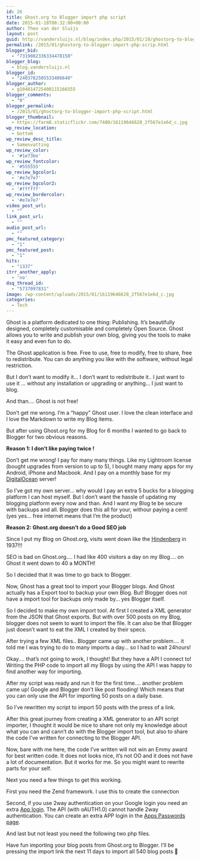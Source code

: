 ```yaml
---
id: 26
title: Ghost.org to Blogger import php script
date: 2015-01-18T08:32:00+00:00
author: Theo van der Sluijs
layout: post
guid: http://vandersluijs.nl/blog/index.php/2015/01/18/ghostorg-to-blogger-import-php-scrip/
permalink: /2015/01/ghostorg-to-blogger-import-php-scrip.html
blogger_bid:
  - "7319082336334478150"
blogger_blog:
  - blog.vandersluijs.nl
blogger_id:
  - "2403782505533486640"
blogger_author:
  - g104814725400115166555
blogger_comments:
  - "0"
blogger_permalink:
  - /2015/01/ghostorg-to-blogger-import-php-script.html
blogger_thumbnail:
  - https://farm8.staticflickr.com/7480/16119646628_2f567e1e6d_c.jpg
wp_review_location:
  - bottom
wp_review_desc_title:
  - Samenvatting
wp_review_color:
  - '#1e73be'
wp_review_fontcolor:
  - '#555555'
wp_review_bgcolor1:
  - '#e7e7e7'
wp_review_bgcolor2:
  - '#ffffff'
wp_review_bordercolor:
  - '#e7e7e7'
video_post_url:
  - ""
link_post_url:
  - ""
audio_post_url:
  - ""
pmc_featured_category:
  - "1"
pmc_featured_post:
  - "1"
hits:
  - "1337"
itrr_another_apply:
  - 'no'
dsq_thread_id:
  - "5737097831"
image: /wp-content/uploads/2015/01/16119646628_2f567e1e6d_c.jpg
categories:
  - Tech
---
```

Ghost is a platform dedicated to one thing: Publishing. It&#8217;s beautifully designed, completely customisable and completely Open Source. Ghost allows you to write and publish your own blog, giving you the tools to make it easy and even fun to do.

The Ghost application is free. Free to use, free to modify, free to share, free to redistribute. You can do anything you like with the software, without legal restriction.

But I don&#8217;t want to modify it&#8230; I don&#8217;t want to redistribute it.. I just want to use it &#8230; without any installation or upgrading or anything&#8230; I just want to blog.

And than&#8230;. Ghost is not free!
  
<!--more-->


  
Don&#8217;t get me wrong. I&#8217;m a &#8220;happy&#8221; Ghost user. I love the clean interface and I love the Markdown to write my Blog items.

But after using Ghost.org for my Blog for 6 months I wanted to go back to Blogger for two obvious reasons.

**Reason 1: I don&#8217;t like paying twice !**

Don&#8217;t get me wrong! I pay for many many things. Like my Lightroom license (bought upgrades from version to up to 5), I bought many many apps for my Android, iPhone and Macbook. And I pay on a monthly base for my [DigitalOcean](https://www.digitalocean.com/?refcode=38909179d2dc) server!

So I&#8217;ve got my own server&#8230; why would I pay an extra 5 bucks for a blogging platform I can host myself. But I don&#8217;t want the hassle of updating my blogging platform every now and than. And I want my Blog te be secure with backups and all. Blogger does this all for your, withour paying a cent! (yes yes&#8230; free internet means that I&#8217;m the product)

**Reason 2: Ghost.org doesn&#8217;t do a Good SEO job**

Since I put my Blog on Ghost.org, visits went down like the <a href="http://en.wikipedia.org/wiki/Hindenburg_disaster#Landing_timeline" target="_blank">Hindenberg</a> in 1937!!!

SEO is bad on Ghost.org&#8230;. I had like 400 visitors a day on my Blog&#8230;. on Ghost it went down to 40 a MONTH!

So I decided that it was time to go back to Blogger.

Now, Ghost has a great tool to import your Blogger blogs. And Ghost actually has a Export tool to backup your own Blog. But! Blogger does not have a import tool for backups only made by&#8230; yes Blogger itself.

So I decided to make my own import tool. At first I created a XML generator from the JSON that Ghost exports. But with over 500 posts on my Blog, blogger does not seem to want to import the file. It can also be that Blogger just doesn&#8217;t want to eat the XML I created by their specs.

After trying a few XML files.. Blogger came up with another problem&#8230;. it told me I was trying to do to many imports a day&#8230; so I had to wait 24hours!

Okay&#8230;. that&#8217;s not going to work, I thought! But they have a API I connect to! Writing the PHP code to import all my Blogs by using the API I was happy to find another way for importing.

After my script was ready and run it for the first time&#8230;. another problem came up! Google and Blogger don&#8217;t like post flooding! Which means that you can only use the API for importing 50 posts on a daily base.

So I&#8217;ve rewritten my script to import 50 posts with the press of a link.

After this great journey from creating a XML generator to an API script importer, I thought it would be nice to share not only my knowledge about what you can and cann&#8217;t do with the Blogger import tool, but also to share the code I&#8217;ve written for connecting to the Blogger API.

Now, bare with me here, the code I&#8217;ve written will not win an Emmy award for best written code. It does not looks nice, it&#8217;s not OO and it does not have a lot of documentation. But it works for me. So you might want to rewrite parts for your self.

Next you need a few things to get this working.

First you need the Zend framework. I use this to create the connection
  
Second, if you use 2way authentication on your Google login you need an extra <a href="https://support.google.com/accounts/answer/185833?hl=nl&ctx=ch_DisplayUnlockCaptcha" target="_blank">App login</a>. The API (with oAUTH1.0) cannot handle 2way authentication. You can create an extra APP login in the <a href="https://security.google.com/settings/security/apppasswords" target="_blank" rel="nofollow">Apps Passwords page</a>.

And last but not least you need the following two php files.

Have fun importing your blog posts from Ghost.org to Blogger. I&#8217;ll be pressing the import link the next 11 days to import all 540 blog posts 🙂